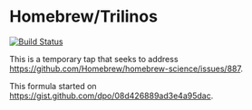 # Homebrew/Trilinos

[![Build
Status](https://travis-ci.org/dpo/homebrew-trilinos.svg?branch=master)](https://travis-ci.org/dpo/homebrew-trilinos)

This is a temporary tap that seeks to address
https://github.com/Homebrew/homebrew-science/issues/887.

This formula started on https://gist.github.com/dpo/08d426889ad3e4a95dac.
